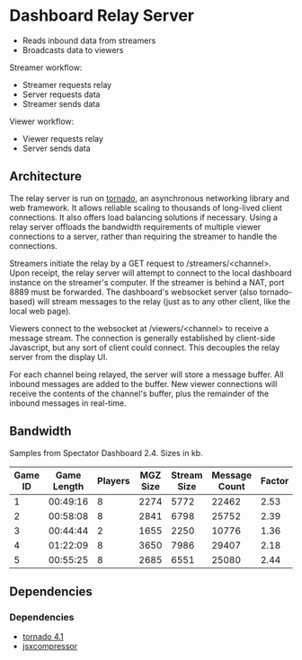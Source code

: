 # Dashboard Relay Server

- Reads inbound data from streamers
- Broadcasts data to viewers

Streamer workflow:
- Streamer requests relay
- Server requests data
- Streamer sends data

Viewer workflow:
- Viewer requests relay
- Server sends data

## Architecture
The relay server is run on [tornado](https://github.com/tornadoweb/tornado), an asynchronous networking library and web framework. It allows reliable scaling to thousands of long-lived client connections. It also offers load balancing solutions if necessary. Using a relay server offloads the bandwidth requirements of multiple viewer connections to a server, rather than requiring the streamer to handle the connections.

Streamers initiate the relay by a GET request to /streamers/\<channel\>. Upon receipt, the relay server will attempt to connect to the local dashboard instance on the streamer's computer. If the streamer is behind a NAT, port 8889 must be forwarded. The dashboard's websocket server (also tornado-based) will stream messages to the relay (just as to any other client, like the local web page).

Viewers connect to the websocket at /viewers/\<channel\> to receive a message stream. The connection is generally established by client-side Javascript, but any sort of client could connect. This decouples the relay server from the display UI.

For each channel being relayed, the server will store a message buffer. All inbound messages are added to the buffer. New viewer connections will receive the contents of the channel's buffer, plus the remainder of the inbound messages in real-time.

## Bandwidth

Samples from Spectator Dashboard 2.4. Sizes in kb.

Game ID | Game Length | Players | MGZ Size | Stream Size | Message Count | Factor
--------|-------------|---------|----------|-------------|---------------|-------
1 | 00:49:16 | 8 | 2274 | 5772 | 22462 | 2.53
2 | 00:58:08 | 8 | 2841 | 6798 | 25752 | 2.39
3 | 00:44:44 | 2 | 1655 | 2250 | 10776 | 1.36
4 | 01:22:09 | 8 | 3650 | 7986 | 29407 | 2.18
5 | 00:55:25 | 8 | 2685 | 6551 | 25080 | 2.44

## Dependencies

### Dependencies
 - [tornado 4.1](https://github.com/tornadoweb/tornado)
 - [jsxcompressor](https://github.com/jsxgraph/jsxgraph/tree/master/JSXCompressor)
